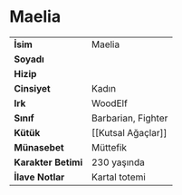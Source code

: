 # Maelia   
|  |  |  
|---|---|  
| **İsim** | Maelia |  
| **Soyadı** |  |  
| **Hizip** |  |  
| **Cinsiyet** | Kadın |  
| **Irk** | WoodElf |  
| **Sınıf** | Barbarian, Fighter |  
| **Kütük** | [[Kutsal Ağaçlar]] |  
| **Münasebet** | Müttefik |  
| **Karakter Betimi** | 230 yaşında |  
| **İlave Notlar** | Kartal totemi |  
